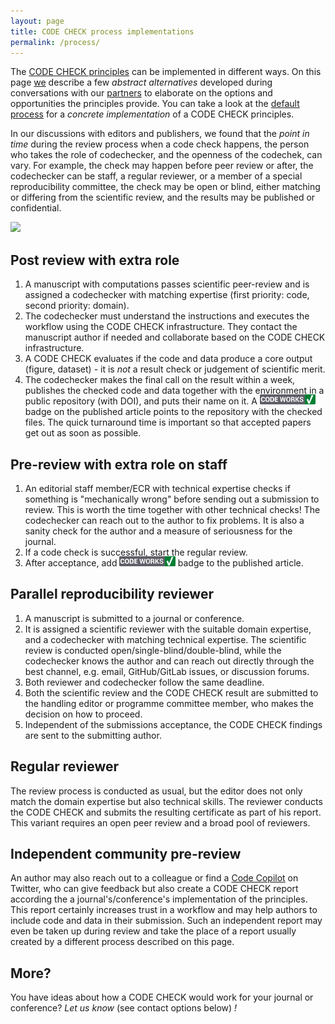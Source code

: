 ```yaml
---
layout: page
title: CODE CHECK process implementations
permalink: /process/
---
```


The [CODE CHECK principles](/) can be implemented in different ways.
On this page [we](/team) describe a few _abstract alternatives_ developed during conversations with our [partners](/team#partners) to elaborate on the options and opportunities the principles provide.
You can take a look at the [default process](/techexample) for a _concrete implementation_ of a CODE CHECK principles.

In our discussions with editors and publishers, we found that the _point in time_ during the review process when a code check happens, the person who takes the role of codechecker, and the openness of the codechek, can vary.
For example, the check may happen before peer review or after, the codechecker can be staff, a regular reviewer, or a member of a special reproducibility committee, the check may be open or blind, either matching or differing from the scientific review, and the results may be published or confidential.

<img src="https://docs.google.com/drawings/d/e/2PACX-1vQFaeUaBVzc1g39rGRfD9TKJkpC-Je3VY0fd0kClv_EQ-2Xcqr5ZlTYC5SeNtBuLA_UvrLbf_SSQ8Qm/pub?w=770&amp;h=271">

## Post review with extra role

1. A manuscript with computations passes scientific peer-review and is assigned a codechecker with matching expertise (first priority: code, second priority: domain).
1. The codechecker must understand the instructions and executes the workflow using the CODE CHECK infrastructure.
   They contact the manuscript author if needed and collaborate based on the CODE CHECK infrastructure.
1. A CODE CHECK evaluates if the code and data produce a core output (figure, dataset) - it is _not_ a result check or judgement of scientific merit.
1. The codechecker makes the final call on the result within a week, publishes the checked code and data together with the environment in a public repository (with DOI), and puts their name on it. A <img src="/img/codeworks-badge.svg" alt="CODE CHECK badge" height="16" style="margin-top: -4px;" /> badge on the published article points to the repository with the checked files.
   The quick turnaround time is important so that accepted papers get out as soon as possible.

## Pre-review with extra role on staff

1. An editorial staff member/ECR with technical expertise checks if something is "mechanically wrong" before sending out a submission to review.
   This is worth the time together with other technical checks! The codechecker can reach out to the author to fix problems.
   It is also a sanity check for the author and a measure of seriousness for the journal.
1. If a code check is successful, start the regular review.
1. After acceptance, add <img src="/img/codeworks-badge.svg" alt="CODE CHECK badge" height="16" style="margin-top: -4px;" /> badge to the published article.

## Parallel reproducibility reviewer

1. A manuscript is submitted to a journal or conference.
1. It is assigned a scientific reviewer with the suitable domain expertise, and a codechecker with matching technical expertise.
   The scientific review is conducted open/single-blind/double-blind, while the codechecker knows the author and can reach out directly through the best channel, e.g. email, GitHub/GitLab issues, or discussion forums.
1. Both reviewer and codechecker follow the same deadline.
1. Both the scientific review and the CODE CHECK result are submitted to the handling editor or programme committee member, who makes the decision on how to proceed.
1. Independent of the submissions acceptance, the CODE CHECK findings are sent to the submitting author.

## Regular reviewer

The review process is conducted as usual, but the editor does not only match the domain expertise but also technical skills.
The reviewer conducts the CODE CHECK and submits the resulting certificate as part of his report.
This variant requires an open peer review and a broad pool of reviewers.

## Independent community pre-review

An author may also reach out to a colleague or find a [Code Copilot](https://twitter.com/Code_Copilot) on Twitter, who can give feedback but also create a CODE CHECK report according the a journal's/conference's implementation of the principles.
This report certainly increases trust in a workflow and may help authors to include code and data in their submission.
Such an independent report may even be taken up during review and take the place of a report usually created by a different process described on this page.

## More?

You have ideas about how a CODE CHECK would work for your journal or conference? _Let us know_ (see contact options below) _!_
